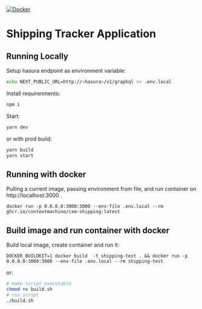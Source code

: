 [![Docker](https://github.com/contextmachine/shipping/actions/workflows/docker-publish.yml/badge.svg)](https://github.com/contextmachine/shipping/actions/workflows/docker-publish.yml)

# Shipping Tracker Application



## Running Locally
Setup hasura endpoint as environment variable:
```bash
echo NEXT_PUBLIC_URL=http://<hasura>/v1/graphql >> .env.local
```
Install requirenments:
```bash
npm i
```
Start:
```bash
yarn dev
```
or with prod build:
```bash
yarn build
yarn start
```
## Running with docker

Pulling a current image, passing environment from file, and run container on http://localhost:3000 . 
```
docker run -p 0.0.0.0:3000:3000 --env-file .env.local --rm ghcr.io/contextmachine/cxm-shipping:latest
```
## Build image and run container with docker
Build local image, create container and run it:
```
DOCKER_BUILDKIT=1 docker build  -t shipping-test . && docker run -p 0.0.0.0:3000:3000 --env-file .env.local --rm shipping-test
```
or:
```bash
# make script executable
chmod +x build.sh 
# run script
./build.sh

```


